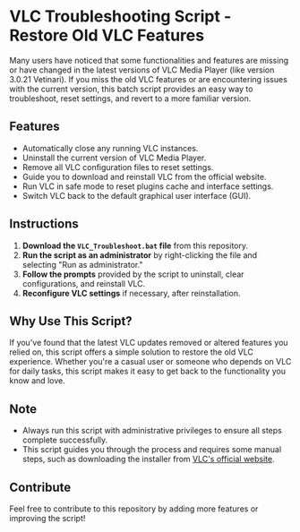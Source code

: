 # VLC Troubleshooting Script - Restore Old VLC Features

Many users have noticed that some functionalities and features are missing or have changed in the latest versions of VLC Media Player (like version 3.0.21 Vetinari). If you miss the old VLC features or are encountering issues with the current version, this batch script provides an easy way to troubleshoot, reset settings, and revert to a more familiar version.

## Features

- Automatically close any running VLC instances.
- Uninstall the current version of VLC Media Player.
- Remove all VLC configuration files to reset settings.
- Guide you to download and reinstall VLC from the official website.
- Run VLC in safe mode to reset plugins cache and interface settings.
- Switch VLC back to the default graphical user interface (GUI).

## Instructions

1. **Download the `VLC_Troubleshoot.bat` file** from this repository.
2. **Run the script as an administrator** by right-clicking the file and selecting "Run as administrator."
3. **Follow the prompts** provided by the script to uninstall, clear configurations, and reinstall VLC.
4. **Reconfigure VLC settings** if necessary, after reinstallation.

## Why Use This Script?

If you've found that the latest VLC updates removed or altered features you relied on, this script offers a simple solution to restore the old VLC experience. Whether you're a casual user or someone who depends on VLC for daily tasks, this script makes it easy to get back to the functionality you know and love.

## Note

- Always run this script with administrative privileges to ensure all steps complete successfully.
- This script guides you through the process and requires some manual steps, such as downloading the installer from [VLC's official website](https://www.videolan.org/vlc/).

## Contribute

Feel free to contribute to this repository by adding more features or improving the script!

